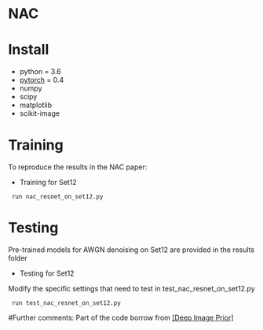 # NAC


# Install

- python = 3.6
- [pytorch](http://pytorch.org/) = 0.4
- numpy
- scipy
- matplotlib
- scikit-image

# Training
 To reproduce the results in the NAC paper:
 

 - Training for Set12
```
 run nac_resnet_on_set12.py
```

# Testing

Pre-trained models for AWGN denoising on Set12 are provided in the results folder

 - Testing for Set12
 
 Modify the specific settings that need to test in test_nac_resnet_on_set12.py
 
```
 run test_nac_resnet_on_set12.py
```

#Further comments:
Part of the code borrow from [[Deep Image Prior]](https://github.com/DmitryUlyanov/deep-image-prior)